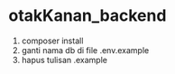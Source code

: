 # otakKanan_backend
 
1. composer install
2. ganti nama db di file .env.example
3. hapus tulisan .example
